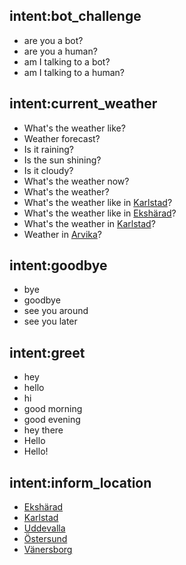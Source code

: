 ## intent:bot_challenge
- are you a bot?
- are you a human?
- am I talking to a bot?
- am I talking to a human?

## intent:current_weather
- What's the weather like?
- Weather forecast?
- Is it raining?
- Is the sun shining?
- Is it cloudy?
- What's the weather now?
- What's the weather?
- What's the weather like in [Karlstad](location)?
- What's the weather like in [Ekshärad](location)?
- What's the weather in [Karlstad](location)?
- Weather in [Arvika](location)?

## intent:goodbye
- bye
- goodbye
- see you around
- see you later

## intent:greet
- hey
- hello
- hi
- good morning
- good evening
- hey there
- Hello
- Hello!

## intent:inform_location
- [Ekshärad](location)
- [Karlstad](location)
- [Uddevalla](location)
- [Östersund](location)
- [Vänersborg](location)
